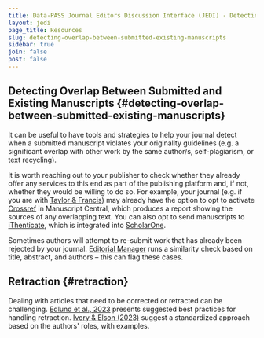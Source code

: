 ```yaml
---
title: Data-PASS Journal Editors Discussion Interface (JEDI) - Detecting Overlap Between Submitted and Existing Manuscripts
layout: jedi
page_title: Resources
slug: detecting-overlap-between-submitted-existing-manuscripts
sidebar: true
join: false
post: false
---
```


## Detecting Overlap Between Submitted and Existing Manuscripts {#detecting-overlap-between-submitted-existing-manuscripts}

It can be useful to have tools and strategies to help your journal detect when a submitted manuscript violates your originality guidelines (e.g. a significant overlap with other work by the same author/s, self-plagiarism, or text recycling).

It is worth reaching out to your publisher to check whether they already offer any services to this end as part of the publishing platform and, if not, whether they would be willing to do so. For example, your journal (e.g. if you are with [Taylor & Francis](https://www.tandfonline.com/)) may already have the option to opt to activate [Crossref](https://www.crossref.org/) in Manuscript Central, which produces a report showing the sources of any overlapping text. You can also opt to send manuscripts to [iThenticate](https://www.ithenticate.com/), which is integrated into [ScholarOne](https://clarivate.com/products/scientific-and-academic-research/research-publishing-solutions/scholarone/).

Sometimes authors will attempt to re-submit work that has already been rejected by your journal. [Editorial Manager](https://www.ariessys.com/solutions/editorial-manager/) runs a similarity check based on title, abstract, and authors – this can flag these cases.

## Retraction {#retraction}

Dealing with articles that need to be corrected or retracted can be challenging. [Edlund et al., 2023](https://link.springer.com/article/10.1007/s12144-022-03764-x) presents suggested best practices for handling retraction. [Ivory & Elson (2023)](https://link.springer.com/article/10.1007/s12144-023-05216-6) suggest a standardized approach based on the authors' roles, with examples.